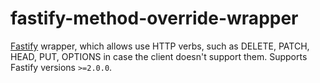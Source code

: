 # fastify-method-override-wrapper

[Fastify](http://fastify.io/) wrapper, which allows use HTTP verbs, such as DELETE, PATCH, HEAD, PUT, OPTIONS in case the client doesn't support them. Supports Fastify versions `>=2.0.0`.
